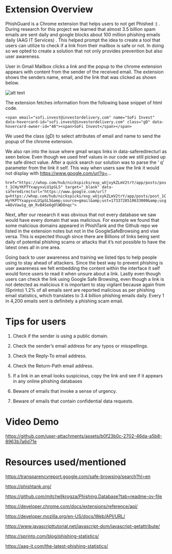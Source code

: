# Extension Overview


PhishGuard is a Chrome extension that helps users to not get Phished :) . During research for this project we learned that almost 3.5 billion spam emails are sent daily  and google blocks about 100 million phishing emails daily (AAG IT Services) . This helped prompt the idea to create a tool that users can utilize to check if a link from their mailbox is safe or not. In doing so we opted to create a solution that not only provides prevention but also user awareness.

User in Gmail Mailbox clicks a link and the popup to the chrome extension appears with content from the sender of the received email. The extension shows the senders name, email, and the link that was clicked as shown below.


![alt text](https://media.discordapp.net/attachments/1157413914825457774/1315229227041427506/Screenshot_2024-12-07_at_21.24.22.png?ex=6756a62b&is=675554ab&hm=9d3d00e0be73100e76ec17330cf82cece086c8fe9a3650ec2e54e48b5a8d469c&=&format=webp&quality=lossless&width=924&height=890)



The extension fetches information from the following base snippet of html code.

```<span email="sofi.invest@investordelivery.com" name="SoFi Invest" data-hovercard-id="sofi.invest@investordelivery.com" class="gD" data-hovercard-owner-id="40"><span>SoFi Invest</span></span>```

We used the class (gD) to select attributes of email and name to send the popup of the chrome extension. 


We also ran into the issue where gmail wraps links in data-saferedirecturl as seen below. Even though we used href values in our code we still picked up the safe direct value. After a quick search our solution was to parse the ‘ q’ parameter from the link it self. This way when users saw the link it would not display with https://www.google.com/url?q=... 

```href="https://whop.com/hub/nickspicks/exp_wUjxykZLmV2trY/app/posts/post_1CHyYKPTYxapyxvLU1pSL5" target="_blank" data-saferedirecturl="https://www.google.com/url?q=https://whop.com/hub/nickspicks/exp_wUjxykZLmV2trY/app/posts/post_1CHyYKPTYxapyxvLU1pSL5&amp;source=gmail&amp;ust=1733728510633000&amp;usg=AOvVaw1g_qm_RvB4Se6gOlWDOnqc">```

Next,  after our research it was obvious that not every database we saw would have every domain that was malicious. For example we  found that some malicious domains appeared in PhishTank and the Github repo we listed in the extension notes but not in the GoogleSafeBrowsing and vise versa. This is expected though since there are Billions of links being sent daily of potential phishing scams or attacks that it’s not possible to have the latest ones all in one area. 

Going back to user awareness and training we listed tips to help people using to stay ahead of attackers. Since the best way to prevent phishing is user awareness we felt embedding the content within the interface it self would force users to read it when unsure about a link. Lastly even though users can check the link using Google Safe Browsing, even though a link is not detected as malicious it is important to stay vigilant because again from (Sprinto) 1.2% of all emails sent are reported malicious as per phishing email statistics, which translates to 3.4 billion phishing emails daily. Every 1 in 4,200 emails sent is definitely a phishing scam email.

# Tips for users 

1. Check if the sender is using a public domain. 

2. Check the sender’s email address for any typos or misspellings. 

3. Check the Reply-To email address. 

4. Check the Return-Path email address. 

5. If a link in an email looks suspicious, copy the link and see if it appears in any online phishing databases 

6. Beware of emails that invoke a sense of urgency. 

7. Beware of emails that contain confidential data requests.



# Video Demo

https://github.com/user-attachments/assets/b0f23b0c-2702-46da-a5b8-8963b7a6d71e




# Resources used/mentioned

https://transparencyreport.google.com/safe-browsing/search?hl=en

https://phishtank.org/

https://github.com/mitchellkrogza/Phishing.Database?tab=readme-ov-file

https://developer.chrome.com/docs/extensions/reference/api/

https://developer.mozilla.org/en-US/docs/Web/API/URL/ 

https://www.javascripttutorial.net/javascript-dom/javascript-getattribute/

https://sprinto.com/blog/phishing-statistics/

https://aag-it.com/the-latest-phishing-statistics/


